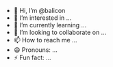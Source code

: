 - 👋 Hi, I’m @balicon
- 👀 I’m interested in ...
- 🌱 I’m currently learning ...
- 💞️ I’m looking to collaborate on ...
- 📫 How to reach me ...
- 😄 Pronouns: ...
- ⚡ Fun fact: ...

<!---
balicon/balicon is a ✨ special ✨ repository because its `README.md` (this file) appears on your GitHub profile.
You can click the Preview link to take a look at your changes.
--->
